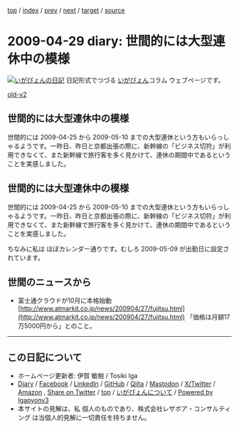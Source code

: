 [top](../index.html) 
 / [index](index.html) 
 / [prev](ig090424.html) 
 / [next](ig090430.html) 
 / [target](https://www.igapyon.jp/igapyon/diary/2009/ig090429.html) 
 / [source](https://github.com/igapyon/diary/blob/master/2009/ig090429.src.md) 

2009-04-29 diary: 世間的には大型連休中の模様
=====================================================================================================
[![いがぴょんの日記](https://www.igapyon.jp/igapyon/diary/images/iga202308_64.jpg "いがぴょん")](https://www.igapyon.jp/igapyon/diary/memo/memoigapyon.html) 日記形式でつづる [いがぴょん](https://www.igapyon.jp/igapyon/diary/memo/memoigapyon.html)コラム ウェブページです。

[old-v2](ig090429-orig.html)

## 世間的には大型連休中の模様

世間的には 2009-04-25 から 2009-05-10 までの大型連休という方もいらっしゃるようです。一昨日、昨日と京都出張の際に、新幹線の「ビジネス切符」が利用できなくて、また新幹線で旅行客を多く見かけて、連休の期間中であるということを実感しました。


## 世間的には大型連休中の模様

世間的には 2009-04-25 から 2009-05-10 までの大型連休という方もいらっしゃるようです。一昨日、昨日と京都出張の際に、新幹線の「ビジネス切符」が利用できなくて、また新幹線で旅行客を多く見かけて、連休の期間中であるということを実感しました。

ちなみに私は ほぼカレンダー通りです。むしろ 2009-05-09 が出勤日に設定されています。

## 世間のニュースから

* 富士通クラウドが10月に本格始動
  [http://www.atmarkit.co.jp/news/200904/27/fujitsu.html](http://www.atmarkit.co.jp/news/200904/27/fujitsu.html)
  「価格は月額17万5000円から」とのこと。


----------------------------------------------------------------------------------------------------

## この日記について

* ホームページ更新者: 伊賀 敏樹 / Tosiki Iga
* [Diary](https://www.igapyon.jp/igapyon/diary/) / [Facebook](https://www.facebook.com/igapyon) / [LinkedIn](https://www.linkedin.com/in/toshikiiga) / [GitHub](https://github.com/igapyon) / [Qiita](https://qiita.com/igapyon) / [Mastodon](https://social.vivaldi.net/@igapyon) / [X/Twitter](https://twitter.com/ToshikiIga) / [Amazon](https://www.amazon.co.jp/%E4%BC%8A%E8%B3%80-%E6%95%8F%E6%A8%B9/e/B004LTQWCQ) ,
[Share on Twitter](https://twitter.com/intent/tweet?hashtags=igapyon%2Cdiary%2C%E3%81%84%E3%81%8C%E3%81%B4%E3%82%87%E3%82%93&text=%E4%B8%96%E9%96%93%E7%9A%84%E3%81%AB%E3%81%AF%E5%A4%A7%E5%9E%8B%E9%80%A3%E4%BC%91%E4%B8%AD%E3%81%AE%E6%A8%A1%E6%A7%98&url=https%3A%2F%2Fwww.igapyon.jp%2Figapyon%2Fdiary%2F2009%2Fig090429.html) / [top](../index.html) / [いがぴょんについて](https://www.igapyon.jp/igapyon/diary/memo/memoigapyon.html) / [Powered by Igapyonv3](https://github.com/igapyon/igapyonv3)
* 本サイトの見解は、私 個人のものであり、株式会社レザボア・コンサルティング は当個人的見解に一切責任を持ちません。 
